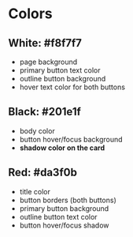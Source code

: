 # Colors

## White: #f8f7f7

- page background
- primary button text color
- outline button background
- hover text color for both buttons

## Black: #201e1f

- body color
- button hover/focus background
- **shadow color on the card**

## Red: #da3f0b

- title color
- button borders (both buttons)
- primary button background
- outline button text color
- button hover/focus shadow
